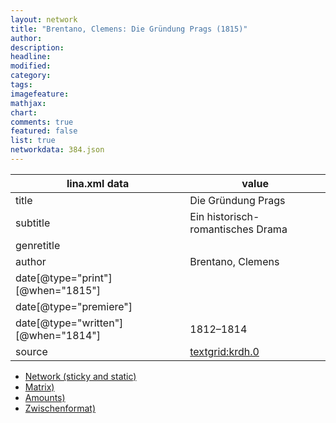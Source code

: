```yaml
---
layout: network
title: "Brentano, Clemens: Die Gründung Prags (1815)"
author:
description:
headline:
modified:
category:
tags:
imagefeature: 
mathjax: 
chart: 
comments: true
featured: false
list: true
networkdata: 384.json
---
```

lina.xml data  | value
------------- | -------------
title|Die Gründung Prags
subtitle|Ein historisch-romantisches Drama
genretitle|
author|Brentano, Clemens
date[@type="print"][@when="1815"]|
date[@type="premiere"]|
date[@type="written"][@when="1814"]|1812–1814
source|[textgrid:krdh.0](https://textgridlab.org/1.0/tgcrud-public/rest/textgrid:krdh.0/data)



* [Network (sticky and static)](/linas/network384)
* [Matrix)](/linas/matrix384)
* [Amounts)](/linas/amount384)
* [Zwischenformat)](/linas/lina384 )
